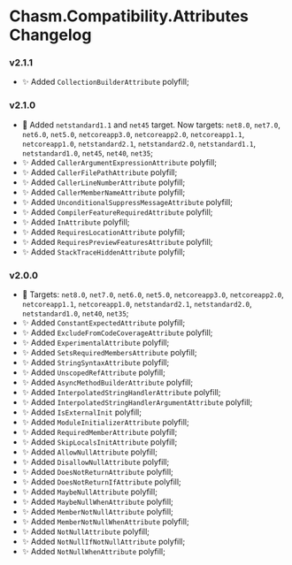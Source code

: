 # Chasm.Compatibility.Attributes Changelog

### v2.1.1
- ✨ Added `CollectionBuilderAttribute` polyfill;

### v2.1.0
- 🧩 Added `netstandard1.1` and `net45` target. Now targets: `net8.0`, `net7.0`, `net6.0`, `net5.0`, `netcoreapp3.0`, `netcoreapp2.0`, `netcoreapp1.1`, `netcoreapp1.0`, `netstandard2.1`, `netstandard2.0`, `netstandard1.1`, `netstandard1.0`, `net45`, `net40`, `net35`;
- ✨ Added `CallerArgumentExpressionAttribute` polyfill;
- ✨ Added `CallerFilePathAttribute` polyfill;
- ✨ Added `CallerLineNumberAttribute` polyfill;
- ✨ Added `CallerMemberNameAttribute` polyfill;
- ✨ Added `UnconditionalSuppressMessageAttribute` polyfill;
- ✨ Added `CompilerFeatureRequiredAttribute` polyfill;
- ✨ Added `InAttribute` polyfill;
- ✨ Added `RequiresLocationAttribute` polyfill;
- ✨ Added `RequiresPreviewFeaturesAttribute` polyfill;
- ✨ Added `StackTraceHiddenAttribute` polyfill;

### v2.0.0
- 🧩 Targets: `net8.0`, `net7.0`, `net6.0`, `net5.0`, `netcoreapp3.0`, `netcoreapp2.0`, `netcoreapp1.1`, `netcoreapp1.0`, `netstandard2.1`, `netstandard2.0`, `netstandard1.0`, `net40`, `net35`;
- ✨ Added `ConstantExpectedAttribute` polyfill;
- ✨ Added `ExcludeFromCodeCoverageAttribute` polyfill;
- ✨ Added `ExperimentalAttribute` polyfill;
- ✨ Added `SetsRequiredMembersAttribute` polyfill;
- ✨ Added `StringSyntaxAttribute` polyfill;
- ✨ Added `UnscopedRefAttribute` polyfill;
- ✨ Added `AsyncMethodBuilderAttribute` polyfill;
- ✨ Added `InterpolatedStringHandlerAttribute` polyfill;
- ✨ Added `InterpolatedStringHandlerArgumentAttribute` polyfill;
- ✨ Added `IsExternalInit` polyfill;
- ✨ Added `ModuleInitializerAttribute` polyfill;
- ✨ Added `RequiredMemberAttribute` polyfill;
- ✨ Added `SkipLocalsInitAttribute` polyfill;
- ✨ Added `AllowNullAttribute` polyfill;
- ✨ Added `DisallowNullAttribute` polyfill;
- ✨ Added `DoesNotReturnAttribute` polyfill;
- ✨ Added `DoesNotReturnIfAttribute` polyfill;
- ✨ Added `MaybeNullAttribute` polyfill;
- ✨ Added `MaybeNullWhenAttribute` polyfill;
- ✨ Added `MemberNotNullAttribute` polyfill;
- ✨ Added `MemberNotNullWhenAttribute` polyfill;
- ✨ Added `NotNullAttribute` polyfill;
- ✨ Added `NotNullIfNotNullAttribute` polyfill;
- ✨ Added `NotNullWhenAttribute` polyfill;
